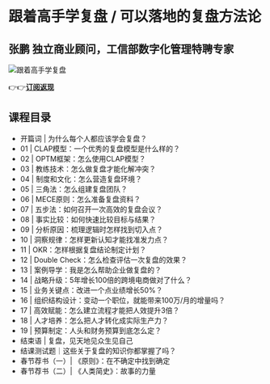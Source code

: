 跟着高手学复盘 / 可以落地的复盘方法论
====================

张鹏 **独立商业顾问，工信部数字化管理特聘专家**
--------------------------

![跟着高手学复盘](https://www.geekgay.com/storage/geek/geek_2bf871124be3b855b2de3c302462bbae.jpg)  
  
👉👉[**订阅返现**](http://gk.link/a/106W0 "跟着高手学复盘")  
  
课程目录
----

  
  
- 开篇词 | 为什么每个人都应该学会复盘？
- 01 | CLAP模型：一个优秀的复盘模型是什么样的？
- 02 | OPTM框架：怎么使用CLAP模型？
- 03 | 教练技术：怎么做复盘才能化解冲突？
- 04 | 制度和文化：怎么营造复盘环境？
- 05 | 三角法：怎么组建复盘团队？
- 06 | MECE原则：怎么准备复盘资料？
- 07 | 五步法：如何召开一次高效的复盘会议？
- 08 | 事实比较：如何快速比较目标与结果？
- 09 | 分析原因：梳理逻辑时怎样找到切入点？
- 10 | 洞察规律：怎样更新认知才能找准发力点？
- 11 | OKR：怎样根据复盘结论制定计划？
- 12 | Double Check：怎么检查评估一次复盘的效果？
- 13 | 案例导学：我是怎么帮助企业做复盘的？
- 14 | 战略升级：5年增长100倍的跨境电商做对了什么？
- 15 | 业务关键点：改进一个点业绩增长50%？
- 16 | 组织结构设计：变动一个职位，就能带来100万/月的增量吗？
- 17 | 高效赋能：怎么建立流程才能把人效提升3倍？
- 18 | 人才培养：怎么把人才转化成实际生产力？
- 19 | 预算制定：人头和财务预算到底怎么定？
- 结束语 | 复盘，见天地见众生见自己
- 结课测试题｜这些关于复盘的知识你都掌握了吗？
- 春节荐书（一）| 《原则》：在不确定中找到确定
- 春节荐书（二）| 《人类简史》：故事的力量